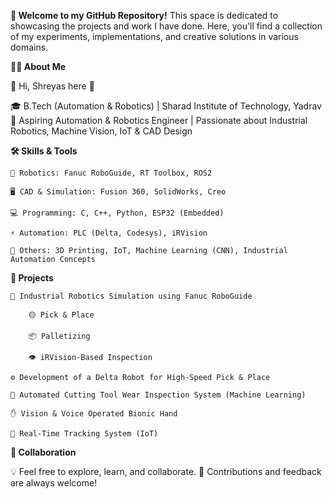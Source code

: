 **👋 Welcome to my GitHub Repository!**
This space is dedicated to showcasing the projects and work I have done. Here, you'll find a collection of my experiments, implementations, and creative solutions in various domains.

**🙋‍♂️ About Me**

👋 Hi, Shreyas here 🙂

🎓 B.Tech (Automation & Robotics) | Sharad Institute of Technology, Yadrav
🤖 Aspiring Automation & Robotics Engineer | Passionate about Industrial Robotics, Machine Vision, IoT & CAD Design


**🛠️ Skills & Tools**

    🤖 Robotics: Fanuc RoboGuide, RT Toolbox, ROS2

    🖥️ CAD & Simulation: Fusion 360, SolidWorks, Creo

    💻 Programming: C, C++, Python, ESP32 (Embedded)

    ⚡ Automation: PLC (Delta, Codesys), iRVision

    🧩 Others: 3D Printing, IoT, Machine Learning (CNN), Industrial Automation Concepts


**🚀 Projects**

    🤖 Industrial Robotics Simulation using Fanuc RoboGuide

        🟡 Pick & Place

        📦 Palletizing

        👁️ iRVision-Based Inspection

    ⚙️ Development of a Delta Robot for High-Speed Pick & Place

    🔬 Automated Cutting Tool Wear Inspection System (Machine Learning)

    ✋ Vision & Voice Operated Bionic Hand

    📡 Real-Time Tracking System (IoT)


**🤝 Collaboration**

💡 Feel free to explore, learn, and collaborate.
💬 Contributions and feedback are always welcome!
